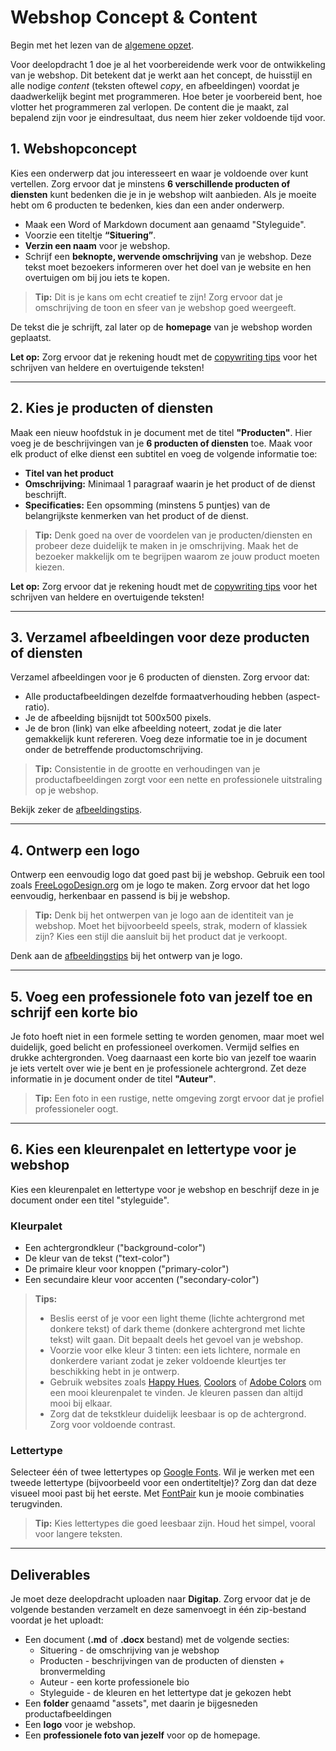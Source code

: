 # Webshop Concept & Content

Begin met het lezen van de [algemene opzet](./algemeen.md).

Voor deelopdracht 1 doe je al het voorbereidende werk voor de ontwikkeling van je webshop. Dit betekent dat je werkt aan het concept, de huisstijl en alle nodige _content_ (teksten oftewel _copy_, en afbeeldingen) voordat je daadwerkelijk begint met programmeren. Hoe beter je voorbereid bent, hoe vlotter het programmeren zal verlopen. De content die je maakt, zal bepalend zijn voor je eindresultaat, dus neem hier zeker voldoende tijd voor.

## 1. Webshopconcept

Kies een onderwerp dat jou interesseert en waar je voldoende over kunt vertellen. Zorg ervoor dat je minstens **6 verschillende producten of diensten** kunt bedenken die je in je webshop wilt aanbieden. Als je moeite hebt om 6 producten te bedenken, kies dan een ander onderwerp.

- Maak een Word of Markdown document aan genaamd "Styleguide".
- Voorzie een titeltje **“Situering”**.
- **Verzin een naam** voor je webshop.
- Schrijf een **beknopte, wervende omschrijving** van je webshop. Deze tekst moet bezoekers informeren over het doel van je website en hen overtuigen om bij jou iets te kopen.

> **Tip:** Dit is je kans om echt creatief te zijn! Zorg ervoor dat je omschrijving de toon en sfeer van je webshop goed weergeeft.

De tekst die je schrijft, zal later op de **homepage** van je webshop worden geplaatst.

**Let op:** Zorg ervoor dat je rekening houdt met de [copywriting tips](algemeen.md#copywriting-tips) voor het schrijven van heldere en overtuigende teksten!

---

## 2. Kies je producten of diensten

Maak een nieuw hoofdstuk in je document met de titel **"Producten"**. Hier voeg je de beschrijvingen van je **6 producten of diensten** toe. Maak voor elk product of elke dienst een subtitel en voeg de volgende informatie toe:

- **Titel van het product**
- **Omschrijving:** Minimaal 1 paragraaf waarin je het product of de dienst beschrijft.
- **Specificaties:** Een opsomming (minstens 5 puntjes) van de belangrijkste kenmerken van het product of de dienst.

> **Tip:** Denk goed na over de voordelen van je producten/diensten en probeer deze duidelijk te maken in je omschrijving. Maak het de bezoeker makkelijk om te begrijpen waarom ze jouw product moeten kiezen.

**Let op:** Zorg ervoor dat je rekening houdt met de [copywriting tips](algemeen.md#copywriting-tips) voor het schrijven van heldere en overtuigende teksten!

---

## 3. Verzamel afbeeldingen voor deze producten of diensten

Verzamel afbeeldingen voor je 6 producten of diensten. Zorg ervoor dat:

- Alle productafbeeldingen dezelfde formaatverhouding hebben (aspect-ratio).
- Je de afbeelding bijsnijdt tot 500x500 pixels.
- Je de bron (link) van elke afbeelding noteert, zodat je die later gemakkelijk kunt refereren. Voeg deze informatie toe in je document onder de betreffende productomschrijving.

> **Tip:** Consistentie in de grootte en verhoudingen van je productafbeeldingen zorgt voor een nette en professionele uitstraling op je webshop.

Bekijk zeker de [afbeeldingstips](algemeen.md#afbeelding-tips).

---

## 4. Ontwerp een logo

Ontwerp een eenvoudig logo dat goed past bij je webshop. Gebruik een tool zoals [FreeLogoDesign.org](https://nl.freelogodesign.org/) om je logo te maken. Zorg ervoor dat het logo eenvoudig, herkenbaar en passend is bij je webshop.

> **Tip:** Denk bij het ontwerpen van je logo aan de identiteit van je webshop. Moet het bijvoorbeeld speels, strak, modern of klassiek zijn? Kies een stijl die aansluit bij het product dat je verkoopt.

Denk aan de [afbeeldingstips](algemeen.md#afbeelding-tips) bij het ontwerp van je logo.

---

## 5. Voeg een professionele foto van jezelf toe en schrijf een korte bio

Je foto hoeft niet in een formele setting te worden genomen, maar moet wel duidelijk, goed belicht en professioneel overkomen. Vermijd selfies en drukke achtergronden. Voeg daarnaast een korte bio van jezelf toe waarin je iets vertelt over wie je bent en je professionele achtergrond. Zet deze informatie in je document onder de titel **"Auteur"**.

> **Tip:** Een foto in een rustige, nette omgeving zorgt ervoor dat je profiel professioneler oogt.

---

## 6. Kies een kleurenpalet en lettertype voor je webshop

Kies een kleurenpalet en lettertype voor je webshop en beschrijf deze in je document onder een titel "styleguide".

### Kleurpalet

- Een achtergrondkleur ("background-color")
- De kleur van de tekst ("text-color")
- De primaire kleur voor knoppen ("primary-color")
- Een secundaire kleur voor accenten ("secondary-color")

> **Tips:** 
> - Beslis eerst of je voor een light theme (lichte achtergrond met donkere tekst) of dark theme (donkere achtergrond met lichte tekst) wilt gaan. Dit bepaalt deels het gevoel van je webshop.
> - Voorzie voor elke kleur 3 tinten: een iets lichtere, normale en donkerdere variant zodat je zeker voldoende kleurtjes ter beschikking hebt in je ontwerp.
> - Gebruik websites zoals [Happy Hues](https://www.happyhues.co), [Coolors](https://coolors.co/palettes/trending) of [Adobe Colors](https://color.adobe.com/nl/trends) om een mooi kleurenpalet te vinden. Je kleuren passen dan altijd mooi bij elkaar.
> - Zorg dat de tekstkleur duidelijk leesbaar is op de achtergrond. Zorg voor voldoende contrast.

### Lettertype

Selecteer één of twee lettertypes op [Google Fonts](https://fonts.google.com/).
Wil je werken met een tweede lettertype (bijvoorbeeld voor een ondertiteltje)? Zorg dan dat deze visueel mooi past bij het eerste. Met [FontPair](https://www.fontpair.co/all) kun je mooie combinaties terugvinden.

> **Tip:** Kies lettertypes die goed leesbaar zijn. Houd het simpel, vooral voor langere teksten.

---

## Deliverables

Je moet deze deelopdracht uploaden naar **Digitap**. Zorg ervoor dat je de volgende bestanden verzamelt en deze samenvoegt in één zip-bestand voordat je het uploadt:

- Een document (**.md** of **.docx** bestand) met de volgende secties:
  - Situering - de omschrijving van je webshop
  - Producten - beschrijvingen van de producten of diensten + bronvermelding
  - Auteur - een korte professionele bio
  - Styleguide - de kleuren en het lettertype dat je gekozen hebt
- Een **folder** genaamd "assets", met daarin je bijgesneden productafbeeldingen
- Een **logo** voor je webshop.
- Een **professionele foto van jezelf** voor op de homepage.
